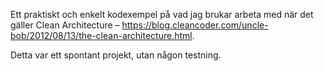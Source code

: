 Ett praktiskt och enkelt kodexempel på vad jag brukar arbeta med när det gäller Clean Architecture – https://blog.cleancoder.com/uncle-bob/2012/08/13/the-clean-architecture.html.

Detta var ett spontant projekt, utan någon testning.
